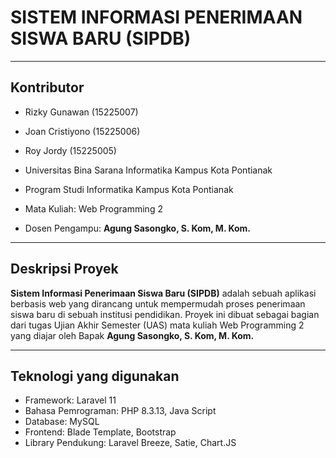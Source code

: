 # SISTEM INFORMASI PENERIMAAN SISWA BARU (SIPDB)
---

## Kontributor
- Rizky Gunawan (15225007)
- Joan Cristiyono (15225006)
- Roy Jordy (15225005)

- Universitas Bina Sarana Informatika Kampus Kota Pontianak
- Program Studi Informatika Kampus Kota Pontianak
- Mata Kuliah: Web Programming 2
- Dosen Pengampu: **Agung Sasongko, S. Kom, M. Kom.**

---

## Deskripsi Proyek

**Sistem Informasi Penerimaan Siswa Baru (SIPDB)** adalah sebuah aplikasi berbasis web yang dirancang untuk mempermudah proses penerimaan siswa baru di sebuah institusi pendidikan. Proyek ini dibuat sebagai bagian dari tugas Ujian Akhir Semester (UAS) mata kuliah Web Programming 2 yang diajar oleh Bapak **Agung Sasongko, S. Kom, M. Kom.**

---

## Teknologi yang digunakan
- Framework: Laravel 11
- Bahasa Pemrograman: PHP 8.3.13, Java Script
- Database: MySQL
- Frontend: Blade Template, Bootstrap
- Library Pendukung: Laravel Breeze, Satie, Chart.JS
